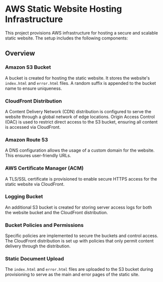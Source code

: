 
# AWS Static Website Hosting Infrastructure
This project provisions AWS infrastructure for hosting a secure and scalable static website. The setup includes the following components:

## Overview


### Amazon S3 Bucket
A bucket is created for hosting the static website. It stores the website's `index.html` and `error.html` files. A random suffix is appended to the bucket name to ensure uniqueness.

### CloudFront Distribution
A Content Delivery Network (CDN) distribution is configured to serve the website through a global network of edge locations. Origin Access Control (OAC) is used to restrict direct access to the S3 bucket, ensuring all content is accessed via CloudFront.

### Amazon Route 53
A DNS configuration allows the usage of a custom domain for the website. This ensures user-friendly URLs.

### AWS Certificate Manager (ACM)
A TLS/SSL certificate is provisioned to enable secure HTTPS access for the static website via CloudFront.

### Logging Bucket
An additional S3 bucket is created for storing server access logs for both the website bucket and the CloudFront distribution.

### Bucket Policies and Permissions
Specific policies are implemented to secure the buckets and control access. The CloudFront distribution is set up with policies that only permit content delivery through the distribution.

### Static Document Upload
The `index.html` and `error.html` files are uploaded to the S3 bucket during provisioning to serve as the main and error pages of the static site.
